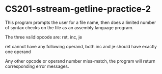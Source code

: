 # CS201-sstream-getline-practice-2

This program prompts the user for a file name, then does a limited number of syntax checks on the file as an assembly language program.

The three valid opcode are: ret, inc, je

ret cannot have any following operand, both inc and je should have exactly one operand

Any other opcode or operand number miss-match, the program will return corresponding error messages.
